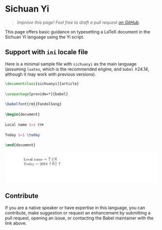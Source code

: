 # Sichuan Yi

<blockquote>
  <p><em>Improve this page! Feel free to draft a pull request <a href="https://github.com/latex3/babel/tree/docs/docs">on GitHub</a>.</em></p>
</blockquote>

This page offers basic guidance on typesetting a LaTeX document in the
Sichuan Yi language using the Yi script.

## Support with `ini` locale file

Here is a minimal sample file with `sichuanyi` as the main language
(assuming `luatex`, which is the recommended engine, and `babel` ≥24.14,
although it may work with previous versions).

```tex
\documentclass[sichuanyi]{article}

\usepackage[provide=*]{babel}

\babelfont{rm}{FandolSong}

\begin{document}

Local name $=$ ꆈꌠꉙ

Today $=$ \today

\end{document}
```

![](../media/locale-sichuanyi.png)

## Contribute

If you are a native speaker or have expertise in this language, you can
contribute, make suggestion or request an enhancement by submitting a
pull request, opening an issue, or contacting the Babel maintainer with
the link above.
